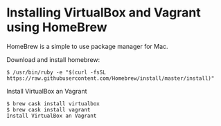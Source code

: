 Installing VirtualBox and Vagrant using HomeBrew
==

HomeBrew is a simple to use package manager for Mac. 

Download and install homebrew:
```
$ /usr/bin/ruby -e "$(curl -fsSL https://raw.githubusercontent.com/Homebrew/install/master/install)"
```

Install VirtualBox an Vagrant
```
$ brew cask install virtualbox
$ brew cask install vagrant
Install VirtualBox an Vagrant
```
